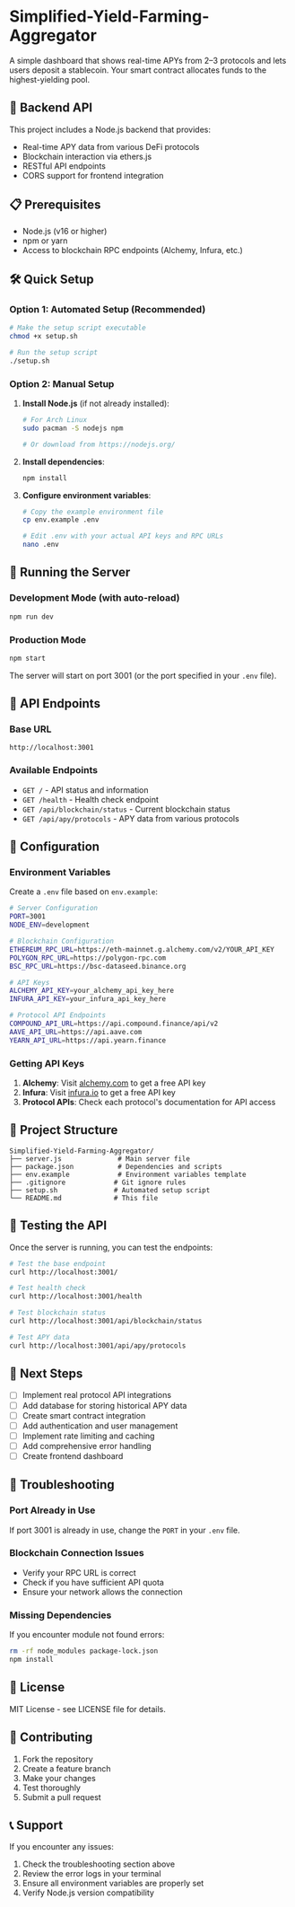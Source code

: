 # Simplified-Yield-Farming-Aggregator

A simple dashboard that shows real-time APYs from 2–3 protocols and lets users deposit a stablecoin. Your smart contract allocates funds to the highest-yielding pool.

## 🚀 Backend API

This project includes a Node.js backend that provides:
- Real-time APY data from various DeFi protocols
- Blockchain interaction via ethers.js
- RESTful API endpoints
- CORS support for frontend integration

## 📋 Prerequisites

- Node.js (v16 or higher)
- npm or yarn
- Access to blockchain RPC endpoints (Alchemy, Infura, etc.)

## 🛠️ Quick Setup

### Option 1: Automated Setup (Recommended)
```bash
# Make the setup script executable
chmod +x setup.sh

# Run the setup script
./setup.sh
```

### Option 2: Manual Setup

1. **Install Node.js** (if not already installed):
   ```bash
   # For Arch Linux
   sudo pacman -S nodejs npm
   
   # Or download from https://nodejs.org/
   ```

2. **Install dependencies**:
   ```bash
   npm install
   ```

3. **Configure environment variables**:
   ```bash
   # Copy the example environment file
   cp env.example .env
   
   # Edit .env with your actual API keys and RPC URLs
   nano .env
   ```

## 🚀 Running the Server

### Development Mode (with auto-reload)
```bash
npm run dev
```

### Production Mode
```bash
npm start
```

The server will start on port 3001 (or the port specified in your `.env` file).

## 📡 API Endpoints

### Base URL
```
http://localhost:3001
```

### Available Endpoints

- `GET /` - API status and information
- `GET /health` - Health check endpoint
- `GET /api/blockchain/status` - Current blockchain status
- `GET /api/apy/protocols` - APY data from various protocols

## 🔧 Configuration

### Environment Variables

Create a `.env` file based on `env.example`:

```bash
# Server Configuration
PORT=3001
NODE_ENV=development

# Blockchain Configuration
ETHEREUM_RPC_URL=https://eth-mainnet.g.alchemy.com/v2/YOUR_API_KEY
POLYGON_RPC_URL=https://polygon-rpc.com
BSC_RPC_URL=https://bsc-dataseed.binance.org

# API Keys
ALCHEMY_API_KEY=your_alchemy_api_key_here
INFURA_API_KEY=your_infura_api_key_here

# Protocol API Endpoints
COMPOUND_API_URL=https://api.compound.finance/api/v2
AAVE_API_URL=https://api.aave.com
YEARN_API_URL=https://api.yearn.finance
```

### Getting API Keys

1. **Alchemy**: Visit [alchemy.com](https://alchemy.com) to get a free API key
2. **Infura**: Visit [infura.io](https://infura.io) to get a free API key
3. **Protocol APIs**: Check each protocol's documentation for API access

## 📁 Project Structure

```
Simplified-Yield-Farming-Aggregator/
├── server.js              # Main server file
├── package.json           # Dependencies and scripts
├── env.example            # Environment variables template
├── .gitignore            # Git ignore rules
├── setup.sh              # Automated setup script
└── README.md             # This file
```

## 🧪 Testing the API

Once the server is running, you can test the endpoints:

```bash
# Test the base endpoint
curl http://localhost:3001/

# Test health check
curl http://localhost:3001/health

# Test blockchain status
curl http://localhost:3001/api/blockchain/status

# Test APY data
curl http://localhost:3001/api/apy/protocols
```

## 🔮 Next Steps

- [ ] Implement real protocol API integrations
- [ ] Add database for storing historical APY data
- [ ] Create smart contract integration
- [ ] Add authentication and user management
- [ ] Implement rate limiting and caching
- [ ] Add comprehensive error handling
- [ ] Create frontend dashboard

## 🐛 Troubleshooting

### Port Already in Use
If port 3001 is already in use, change the `PORT` in your `.env` file.

### Blockchain Connection Issues
- Verify your RPC URL is correct
- Check if you have sufficient API quota
- Ensure your network allows the connection

### Missing Dependencies
If you encounter module not found errors:
```bash
rm -rf node_modules package-lock.json
npm install
```

## 📄 License

MIT License - see LICENSE file for details.

## 🤝 Contributing

1. Fork the repository
2. Create a feature branch
3. Make your changes
4. Test thoroughly
5. Submit a pull request

## 📞 Support

If you encounter any issues:
1. Check the troubleshooting section above
2. Review the error logs in your terminal
3. Ensure all environment variables are properly set
4. Verify Node.js version compatibility
